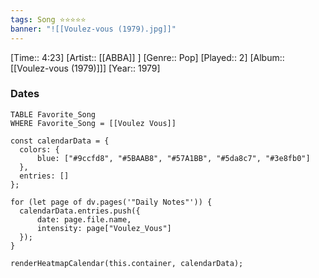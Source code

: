 ```yaml
---
tags: Song ⭐⭐⭐⭐⭐ 
banner: "![[Voulez-vous (1979).jpg]]"
---
```

[Time:: 4:23]
[Artist:: [[ABBA]] ]
[Genre:: Pop]
[Played:: 2]
[Album:: [[Voulez-vous (1979)]]]
[Year:: 1979]
### Dates
````dataview
TABLE Favorite_Song
WHERE Favorite_Song = [[Voulez Vous]]
````
  ```dataviewjs
const calendarData = { 
	colors: { 
		blue: ["#9ccfd8", "#5BAAB8", "#57A1BB", "#5da8c7", "#3e8fb0"] 
	}, 
	entries: [] 
}; 

for (let page of dv.pages('"Daily Notes"')) { 
	calendarData.entries.push({ 
		date: page.file.name, 
		intensity: page["Voulez_Vous"]
	}); 
} 

renderHeatmapCalendar(this.container, calendarData);
```
